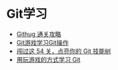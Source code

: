 # Git学习

- [Githug 通关攻略](http://wiki.jikexueyuan.com/project/githug-walkthrough/)
- [Git游戏学习Git操作](https://www.jianshu.com/p/482b32716bbe)
- [闯过这 54 关，点亮你的 Git 技能树](http://wiki.jikexueyuan.com/project/git-54-stage-clear/)
- [用玩游戏的方式学习 Git](https://sspai.com/post/47694)
